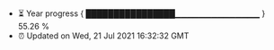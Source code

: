 - ⏳ Year progress { ████████████████▁▁▁▁▁▁▁▁▁▁▁▁▁▁ } 55.26 %
- ⏰ Updated on Wed, 21 Jul 2021 16:32:32 GMT

